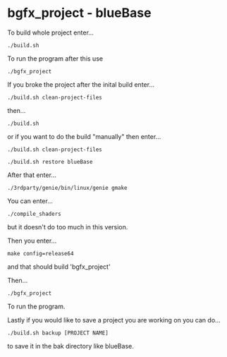 # bgfx_project - blueBase

To build whole project enter...
```
./build.sh
```
To run the program after this use
```
./bgfx_project
```
If you broke the project after the inital build enter...
```
./build.sh clean-project-files
```
then...
```
./build.sh
```
or if you want to do the build "manually" then enter...
```
./build.sh clean-project-files
```
```
./build.sh restore blueBase
```
After that enter...
```
./3rdparty/genie/bin/linux/genie gmake
```
You can enter...
```
./compile_shaders 
```
but it doesn't do too much in this version.

Then you enter...
```
make config=release64 
```
and that should build 'bgfx_project'

Then...
```
./bgfx_project
```
To run the program.

Lastly if you would like to save a project you are working on you can do...
```
./build.sh backup [PROJECT NAME]
```
to save it in the bak directory like blueBase.
